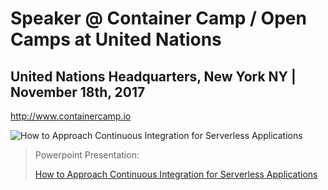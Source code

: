 # Speaker @ Container Camp / Open Camps at United Nations

## United Nations Headquarters, New York NY | November 18th, 2017
http://www.containercamp.io

![How to Approach Continuous Integration for Serverless Applications](https://image.slidesharecdn.com/2017-11-19-ci-for-serverless-171124223737/95/how-to-approach-continuous-integration-for-serverless-applications-1-638.jpg?cb=1511563146)

> Powerpoint Presentation: 
>
> [How to Approach Continuous Integration for Serverless Applications](https://www.slideshare.net/mitocgroup/how-to-approach-continuous-integration-for-serverless-applications)
